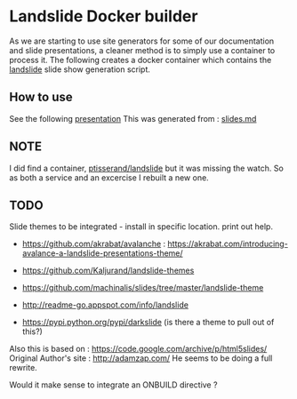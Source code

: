 Landslide Docker builder
=========================

As we are starting to use site generators for some of our documentation and slide
presentations, a cleaner method is to simply use a container to process it. The
following creates a docker container which contains the
[landslide](https://github.com/adamzap/landslide) slide show generation script.

How to use
----------

See the following [presentation](https://rawgit.com/alainchiasson/landslide/master/presentation.html)
This was generated from : [slides.md](https://github.com/alainchiasson/landslide/blob/master/slides.md)

NOTE
----
I did find a
container, [ptisserand/landslide](https://hub.docker.com/r/ptisserand/landslide/)
but it was missing the watch. So as both a service and an
excercise I rebuilt a new one.

TODO
----

Slide themes to be integrated - install in specific location. print out help.


- https://github.com/akrabat/avalanche : https://akrabat.com/introducing-avalance-a-landslide-presentations-theme/

- https://github.com/Kaljurand/landslide-themes
- https://github.com/machinalis/slides/tree/master/landslide-theme
- http://readme-go.appspot.com/info/landslide
- https://pypi.python.org/pypi/darkslide (is there a theme to pull out of this?)

Also this is based on : https://code.google.com/archive/p/html5slides/
Original Author's site : http://adamzap.com/ He seems to be doing a full rewrite.

Would it make sense to integrate an ONBUILD directive ?
